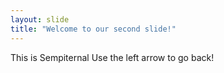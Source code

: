 ```yaml
---
layout: slide
title: "Welcome to our second slide!"
---
```

This is Sempiternal
Use the left arrow to go back!
